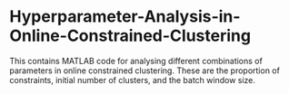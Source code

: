 # Hyperparameter-Analysis-in-Online-Constrained-Clustering

This contains MATLAB code for analysing different combinations of parameters in online constrained clustering. These are the proportion of constraints, initial number of clusters, and the batch window size.
